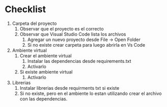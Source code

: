 # Checklist

1. Carpeta del proyecto
    1. Observar que el proyecto es el correcto
    1. Observar que Visual Studio Code lista los archivos 
        1. Agregar un nuevo proyecto desde File -> Open Folder
        1. Si no existe crear carpeta para luego abrirla en Vs Code
1. Ambiente virtual
    1. Crear el ambiente virtual
        1. Instalar las dependencias desde requirements.txt
        1. Activarlo
    1. Si existe ambiente virtual
        1. Activarlo
1. Librerias
    1. Instalar librerias desde requirments txt si existe
    2. Si no existe, pero en el ambiente lo estan utilizando crear el archivo con las dependencias.